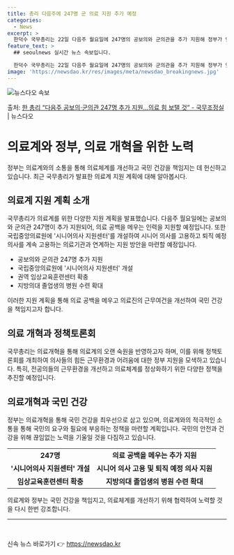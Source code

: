 ```yaml
---
title: 총리 다음주에 247명 군 의료 지원 추가 예정
categories:
  - News
excerpt: >
  한덕수 국무총리는 22일 다음주 월요일에 247명의 공보의와 군의관을 추가 지원해 정부가 앞서 지원한 166…
feature_text: >
  ## seoulnews 실시간 뉴스 속보입니다.

  한덕수 국무총리는 22일 다음주 월요일에 247명의 공보의와 군의관을 추가 지원해 정부가 앞서 지원한 166…
image: 'https://newsdao.kr/res/images/meta/newsdao_breakingnews.jpg'
---
```


![뉴스다오 속보](https://newsdao.kr/res/images/meta/newsdao_breakingnews.jpg)

<p>출처: <a href="https://newsdao.kr/3408" rel="dofollow">한 총리 “다음주 공보의·군의관 247명 추가 지원…의료 힘 보탤 것”  - 국무조정실</a> | 뉴스다오</p>

<h1>의료계와 정부, 의료 개혁을 위한 노력</h1>
<p data-ke-size="size16">정부는 의료계와의 소통을 통해 의료체계를 개선하고 국민 건강을 책임지는 데 헌신하고 있습니다. 최근 국무총리가 발표한 의료계 지원 계획에 대해 알아봅시다.</p>

<h2 data-ke-size="size26">의료계 지원 계획 소개</h2>
<p data-ke-size="size16">국무총리가 의료계를 위한 다양한 지원 계획을 발표했습니다. 다음주 월요일에는 공보의와 군의관 247명이 추가 지원되어, 의료 공백을 메우는 인력을 지원할 예정입니다. 또한 국립중앙의료원에 '시니어의사 지원센터'를 개설하여 시니어 의사를 고용하고 퇴직 예정 의사를 계속 고용하는 의료기관과 연계하는 지원 방안을 마련할 예정입니다.</p>
<ul>
  <li>공보의와 군의관 247명 추가 지원</li>
  <li>국립중앙의료원에 '시니어의사 지원센터' 개설</li>
  <li>권역 임상교육훈련센터 확충</li>
  <li>지방의대 졸업생의 병원 수련 확대</li>
</ul>
<p data-ke-size="size16">이러한 지원 계획을 통해 의료 공백을 메우고 의료진의 근무여건을 개선하여 국민 건강을 책임지고자 합니다.</p>

<h2 data-ke-size="size26">의료 개혁과 정책토론회</h2>
<p data-ke-size="size16">국무총리는 의료개혁을 통해 의료계의 오랜 숙원을 반영하고자 하며, 이를 위해 정책토론회를 개최하여 의사들의 힘든 근무환경과 어려움에 대한 정부 지원을 모색하고 있습니다. 특히, 전공의들의 근무환경을 개선하고 의료체계를 정상화하기 위한 다양한 정책을 추진할 예정입니다.</p>

<h2 data-ke-size="size26">의료개혁과 국민 건강</h2>
<p data-ke-size="size16">정부는 의료개혁을 통해 국민 건강을 최우선으로 삼고 있으며, 의료계와의 적극적인 소통을 통해 국민의 요구와 필요에 부응하는 정책을 마련할 계획입니다. 국민의 안전과 건강을 위해 끊임없는 노력을 기울일 것을 다짐하고 있습니다.</p>

<table>
  <tr>
    <td style="text-align: center; height: 17px;"><b>247명</b></td>
    <td style="text-align: center; height: 17px;"><b>의료 공백을 메우는 추가 지원</b></td>
  </tr>
  <tr>
    <td style="text-align: center; height: 17px;"><b>'시니어의사 지원센터' 개설</b></td>
    <td style="text-align: center; height: 17px;"><b>시니어 의사 고용 및 퇴직 예정 의사 지원</b></td>
  </tr>
  <tr>
    <td style="text-align: center; height: 17px;"><b>임상교육훈련센터 확충</b></td>
    <td style="text-align: center; height: 17px;"><b>지방의대 졸업생의 병원 수련 확대</b></td>
  </tr>
</table>
<p data-ke-size="size16">의료계와 정부는 국민 건강을 책임지고, 의료체계를 개선하기 위해 협력하여 노력할 것을 다시 한번 강조합니다.</p>

<hr>

<p data-ke-size="size16">&nbsp;</p> 

신속 뉴스 바로가기 👉 <a href="https://newsdao.kr" rel="dofollow">https://newsdao.kr</a>


